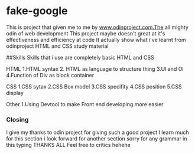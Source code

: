 # fake-google
This is project that given me to me by www.odinproject.com.The all mighty odin of web development
This project maybe doesn't great at it's effectiveness and efficiency at code
It actually show what i've learnt from odinproject HTML and CSS study material

##Skills
Skills that i use are completely basic HTML and CSS

HTML
1.HTML syntax
2. HTML as language to structure thing
3.Ul and Ol
4.Function of Div as block container

CSS
1.CSS sytax
2.CSS Box model
3.CSS specifity
4.CSS position
5.CSS display

Other
1.Using Devtool to make Front end developing more easier


### Closing
I give my thanks to odin project for giving such a good project
I learn much for this section
i look forward for another section
sorry for any grammar in this typing
THANKS ALL
Feel free to critics hehehe
